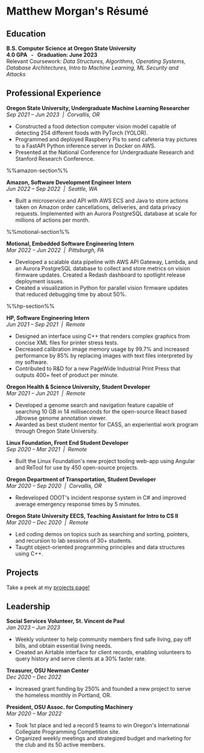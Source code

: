 # Matthew Morgan's Résumé

## Education

**B.S. Computer Science at Oregon State University**<br>
**4.0 GPA &nbsp; - &nbsp; Graduation: June 2023**<br>
Relevant Coursework: *Data Structures, Algorithms, Operating Systems, Database Architectures, Intro to Machine Learning, ML Security and Attacks*

## Professional Experience

**Oregon State University, Undergraduate Machine Learning Researcher**<br>
*Sep 2021 – Jun 2023 &nbsp;|&nbsp; Corvallis, OR*<br>
- Constructed a food detection computer vision model capable of detecting 254 different foods with PyTorch (YOLOR). 
- Programmed and deployed Raspberry Pis to send cafeteria tray pictures to a FastAPI Python inference server in Docker on AWS.
- Presented at the National Conference for Undergraduate Research and Stanford Research Conference.

%%amazon-section%%

**Amazon, Software Development Engineer Intern**<br>
*Jun 2022 – Sep 2022 &nbsp;|&nbsp; Seattle, WA*<br>
- Built a microservice and API with AWS ECS and Java to store actions taken on Amazon order cancellations, deliveries, and data privacy requests. Implemented with an Aurora PostgreSQL database at scale for millions of actions per month.

%%motional-section%%

**Motional, Embedded Software Engineering Intern**<br>
*Mar 2022 – Jun 2022 &nbsp;|&nbsp; Pittsburgh, PA*<br>
- Developed a scalable data pipeline with AWS API Gateway, Lambda, and an Aurora PostgreSQL database to collect and store metrics on vision firmware updates. Created a Redash dashboard to spotlight release deployment issues.
- Created a visualization in Python for parallel vision firmware updates that reduced debugging time by about 50%.

%%hp-section%%

**HP, Software Engineering Intern**<br>
*Jun 2021 – Sep 2021 &nbsp;|&nbsp; Remote*
- Designed an interface using C++ that renders complex graphics from concise XML files for printer stress tests.
- Decreased calibration image memory usage by 99.7% and increased performance by 85% by replacing images with text files interpreted by my software.
- Contributed to R&D for a new PageWide Industrial Print Press that outputs 400+ feet of product per minute.


**Oregon Health & Science University, Student Developer**<br>
*Mar 2021 – Jun 2021 &nbsp;|&nbsp; Remote*
- Developed a genome search and navigation feature capable of searching 10 GB in 14 milliseconds for the open-source React based JBrowse genome annotation viewer.
- Awarded as best student mentor for CASS, an experiential work program through Oregon State University.


**Linux Foundation, Front End Student Developer**<br>
*Sep 2020 – Mar 2021 &nbsp;|&nbsp; Remote*
- Built the Linux Foundation's new project tooling web-app using Angular and ReTool for use by 450 open-source projects.


**Oregon Department of Transportation, Student Developer**<br>
*Mar 2020 – Sep 2020 &nbsp;|&nbsp; Corvallis, OR*
- Redeveloped ODOT's incident response system in C# and improved average emergency response times by 5 minutes.


**Oregon State University EECS, Teaching Assistant for Intro to CS II**<br>
*Mar 2020 – Dec 2020 &nbsp;|&nbsp; Remote*
- Led coding demos on topics such as searching and sorting, pointers, and recursion to lab sessions of 30+ students.
- Taught object-oriented programming principles and data structures using C++.



## Projects
Take a peek at my [projects page!](projects.html)


## Leadership

**Social Services Volunteer, St. Vincent de Paul**<br>
*Jan 2023 – Jun 2023*
- Weekly volunteer to help community members find safe living, pay off bills, and obtain essential living needs.
- Created an Airtable interface for client records, enabling volunteers to query history and serve clients at a 30% faster rate.

**Treasurer, OSU Newman Center**<br>
*Dec 2020 – Dec 2022*
- Increased grant funding by 250% and founded a new project to serve the homeless monthly in Portland, OR.

**President, OSU Assoc. for Computing Machinery**<br>
*Mar 2020 – Mar 2022*
- Took 1st place and led a record 5 teams to win Oregon's International Collegiate Programming Competition site.
- Organized weekly meetings and strategized budget and marketing for the club and its 50 active members.

